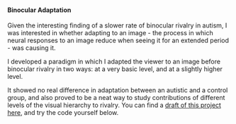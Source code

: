 #### **Binocular Adaptation** ####

Given the interesting finding of a slower rate of binocular
rivalry in autism, I was interested in whether adapting to an
image - the process in which neural responses to an image reduce
when seeing it for an extended period - was causing it.

I developed a paradigm in which I adapted the viewer to an image
before binocular rivalry in two ways: at a very basic level, and
at a slightly higher level.

It showed no real difference in adaptation between an autistic
and a control group, and also proved to be a neat way to study
contributions of different levels of the visual hierarchy to
rivalry. You can find a [draft of this project here](http://janfreyberg.com/pubs/adaptation-paper-4.pdf), and try the
code yourself below.
